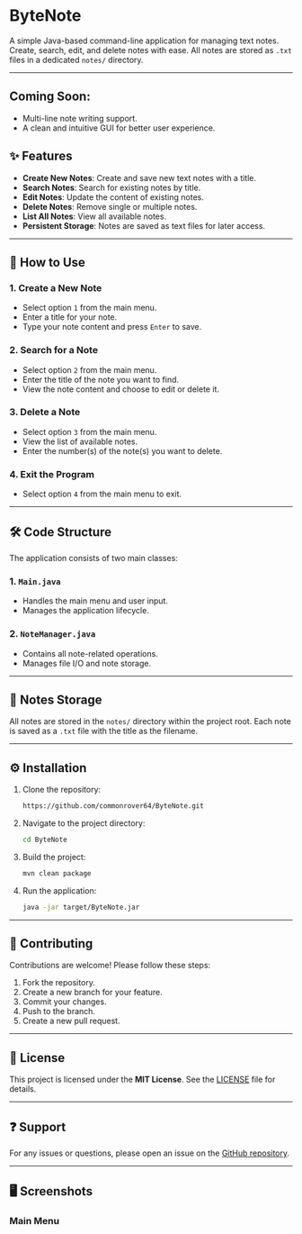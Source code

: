 # ByteNote

A simple Java-based command-line application for managing text notes. Create, search, edit, and delete notes with ease. All notes are stored as `.txt` files in a dedicated `notes/` directory.

---

## **Coming Soon**:
- Multi-line note writing support.
- A clean and intuitive GUI for better user experience.


## ✨ Features

- **Create New Notes**: Create and save new text notes with a title.
- **Search Notes**: Search for existing notes by title.
- **Edit Notes**: Update the content of existing notes.
- **Delete Notes**: Remove single or multiple notes.
- **List All Notes**: View all available notes.
- **Persistent Storage**: Notes are saved as text files for later access.

---

## 🚀 How to Use

### 1. **Create a New Note**
   - Select option `1` from the main menu.
   - Enter a title for your note.
   - Type your note content and press `Enter` to save.

### 2. **Search for a Note**
   - Select option `2` from the main menu.
   - Enter the title of the note you want to find.
   - View the note content and choose to edit or delete it.

### 3. **Delete a Note**
   - Select option `3` from the main menu.
   - View the list of available notes.
   - Enter the number(s) of the note(s) you want to delete.

### 4. **Exit the Program**
   - Select option `4` from the main menu to exit.

---

## 🛠️ Code Structure

The application consists of two main classes:

### 1. **`Main.java`**
   - Handles the main menu and user input.
   - Manages the application lifecycle.

### 2. **`NoteManager.java`**
   - Contains all note-related operations.
   - Manages file I/O and note storage.

---

## 📂 Notes Storage

All notes are stored in the `notes/` directory within the project root. Each note is saved as a `.txt` file with the title as the filename.

---

## ⚙️ Installation

1. Clone the repository:
   ```bash
   https://github.com/commonrover64/ByteNote.git
   ```
2. Navigate to the project directory:
   ```bash
   cd ByteNote
   ```
3. Build the project:
   ```bash
   mvn clean package
   ```
4. Run the application:
   ```bash
   java -jar target/ByteNote.jar
   ```

---

## 🤝 Contributing

Contributions are welcome! Please follow these steps:

1. Fork the repository.
2. Create a new branch for your feature.
3. Commit your changes.
4. Push to the branch.
5. Create a new pull request.

---

## 📜 License

This project is licensed under the **MIT License**. See the [LICENSE](LICENSE) file for details.

---

## ❓ Support

For any issues or questions, please open an issue on the [GitHub repository](https://github.com/yourusername/note-manager/issues).

---

## 🖥️ Screenshots

### Main Menu

